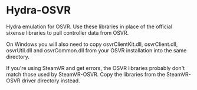 # Hydra-OSVR

Hydra emulation for OSVR. Use these libraries in place of the official sixense libraries to pull controller data from OSVR.

On Windows you will also need to copy osvrClientKit.dll, osvrClient.dll, osvrUtil.dll and osvrCommon.dll from your OSVR installation into the same directory.

If you're using SteamVR and get errors, the OSVR libraries probably don't match those used by SteamVR-OSVR. Copy the libraries from the SteamVR-OSVR driver directory instead.
